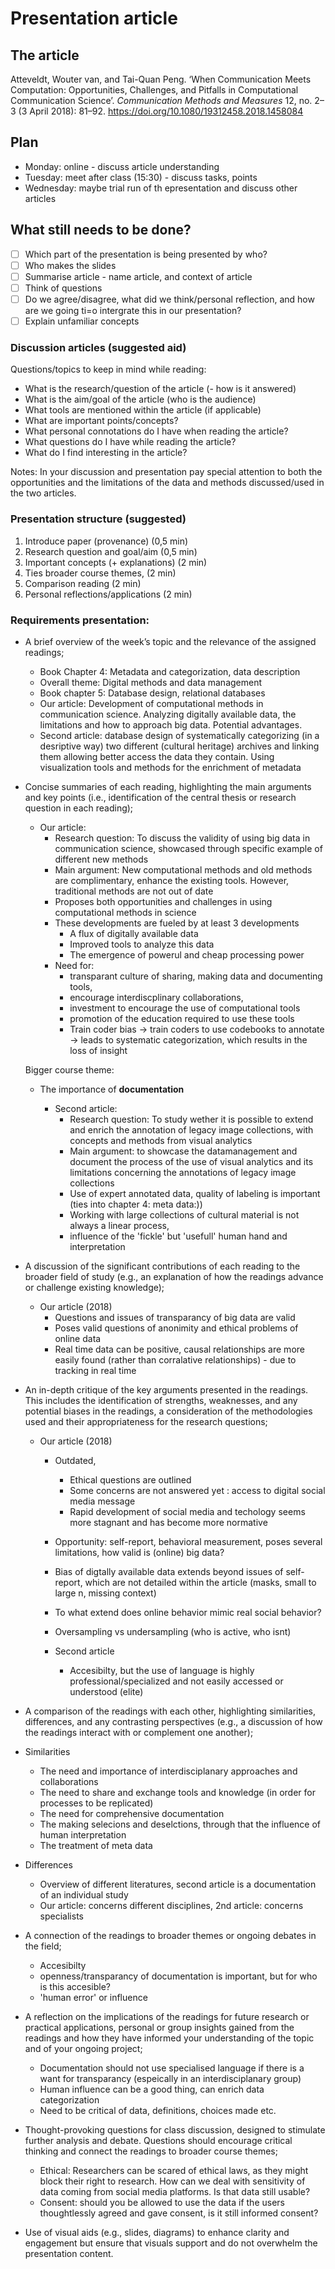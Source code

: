 # Presentation article 
## The article
Atteveldt, Wouter van, and Tai-Quan Peng. ‘When Communication Meets Computation: Opportunities, Challenges, and Pitfalls in Computational Communication Science’. *Communication Methods and Measures* 12, no. 2–3 (3 April 2018): 81–92. https://doi.org/10.1080/19312458.2018.1458084
## Plan
- Monday: online - discuss article understanding 
- Tuesday: meet after class (15:30) - discuss tasks, points
- Wednesday: maybe trial run of th epresentation and discuss other articles

## What still needs to be done? 
- [ ] Which part of the presentation is being presented by who?
- [ ] Who makes the slides
- [ ] Summarise article - name article, and context of article
- [ ] Think of questions 
- [ ] Do we agree/disagree, what did we think/personal reflection, and how are we going ti=o intergrate this in our presentation?
- [ ] Explain unfamiliar concepts 

### Discussion articles (suggested aid)
Questions/topics to keep in mind while reading: 
- What is the research/question of the article (- how is it answered)
- What is the aim/goal of the article (who is the audience)
- What tools are mentioned within the article (if applicable)
- What are important points/concepts?
- What personal connotations do I have when reading the article?
- What questions do I have while reading the article?
- What do I find interesting in the article?

Notes: 
In your discussion and presentation pay special attention to both the opportunities and the limitations of the data and methods discussed/used in the two articles. 

### Presentation structure (suggested)
1) Introduce paper (provenance) (0,5 min)
2) Research question and goal/aim (0,5 min)
3) Important concepts (+ explanations) (2 min)
4) Ties broader course themes, (2 min)
5) Comparison reading (2  min)
6) Personal reflections/applications (2 min)

### Requirements presentation: 
- A brief overview of the week’s topic and the relevance of the assigned readings;
    - Book Chapter 4: Metadata and categorization, data description
    - Overall theme: Digital methods and data management
    - Book chapter 5: Database design, relational databases
    - Our article: Development of computational methods in communication science. Analyzing digitally available data, the limitations and how to approach big data.       Potential advantages. 
    - Second article: database design of systematically categorizing (in a desriptive way) two different (cultural heritage) archives and linking them allowing           better access the data they contain. Using visualization tools and methods for the enrichment of metadata
    
- Concise summaries of each reading, highlighting the main arguments and key points (i.e., identification of the central thesis or research question in each reading);
    - Our article:
        - Research question: To discuss the validity of using big data in communication science, showcased through specific example of different new methods
        - Main argument: New computational methods and old methods are complimentary, enhance the existing tools. However, traditional methods are not out of date
        - Proposes both opportunities and challenges in using computational methods in science
        - These developments are fueled by at least 3 developments
            - A flux of digitally available data
            - Improved tools to analyze this data
            - The emergence of powerul and cheap processing power
        - Need for:
          - transparant culture of sharing, making data and documenting tools,
          - encourage interdiscplinary collaborations,
          - investment to encourage the use of computational tools
          - promotion of the education required to use these tools
          - Train coder bias -> train coders to use codebooks to annotate -> leads to systematic categorization, which results in the loss of insight

  Bigger course theme:
  - The importance of **documentation**

    - Second article:
        - Research question: To study wether it is possible to extend and enrich the annotation of legacy image collections, with concepts and methods from visual             analytics
        - Main argument: to showcase the datamanagement and document the process of the use of visual analytics and its limitations concerning the annotations of             legacy image collections
        - Use of expert annotated data, quality of labeling is important (ties into chapter 4: meta data:))
        - Working with large collections of cultural material is not always a linear process,
        - influence of the 'fickle' but 'usefull' human hand and interpretation 
     
- A discussion of the significant contributions of each reading to the broader field of study (e.g., an explanation of how the readings advance or challenge existing knowledge);
  - Our article (2018)
      - Questions and issues of transparancy of big data are valid
      - Poses valid questions of anonimity and ethical problems of online data
      - Real time data can be positive, causal relationships are more easily found (rather than corralative relationships) - due to tracking in real time
    
- An in-depth critique of the key arguments presented in the readings. This includes the identification of strengths, weaknesses, and any potential biases in the readings, a consideration of the methodologies used and their appropriateness for the research questions;
  - Our article (2018)
      - Outdated,
          - Ethical questions are outlined 
          - Some concerns are not answered yet : access to digital social media message
          - Rapid development of social media and techology seems more stagnant and has become more normative
      - Opportunity: self-report, behavioral measurement, poses several limitations, how valid is (online) big data?
      - Bias of digtally available data extends beyond issues of self-report, which are not detailed within the article (masks, small to large n, missing context)
      - To what extend does online behavior mimic real social behavior?
      - Oversampling vs undersampling (who is active, who isnt)
   
    - Second article
      - Accesibilty, but the use of language is highly professional/specialized and not easily accessed or understood (elite)

- A comparison of the readings with each other, highlighting similarities, differences, and any contrasting perspectives (e.g., a discussion of how the readings interact with or complement one another);
- Similarities
     - The need and importance of interdisciplanary approaches and collaborations
     - The need to share and exchange tools and knowledge (in order for processes to be replicated)
     - The need for comprehensive documentation
     - The making selecions and deselctions, through that the influence of human interpretation
     - The treatment of meta data

 - Differences
     - Overview of different literatures, second article is a documentation of an individual study
     - Our article: concerns different disciplines, 2nd article: concerns specialists

- A connection of the readings to broader themes or ongoing debates in the field;
    - Accesibilty
    - openness/transparancy of documentation is important, but for who is this accesible?
    - 'human error' or influence 

- A reflection on the implications of the readings for future research or practical applications, personal or group insights gained from the readings and how they have informed your understanding of the topic and of your ongoing project;
  - Documentation should not use specialised language if there is a want for transparancy (espeically in an interdisciplanary group)
  - Human influence can be a good thing, can enrich data categorization
  - Need to be critical of data, definitions, choices made etc.

- Thought-provoking questions for class discussion, designed to stimulate further analysis and debate. Questions should encourage critical thinking and connect the readings to broader course themes;
  - Ethical: Researchers can be scared of ethical laws, as they might block their right to research. How can we deal with sensitivity of data coming from social media platforms. Is that data still usable?
  - Consent: should you be allowed to use the data if the users thoughtlessly agreed and gave consent, is it still informed consent? 

- Use of visual aids (e.g., slides, diagrams) to enhance clarity and engagement but ensure that visuals support and do not overwhelm the presentation content.
